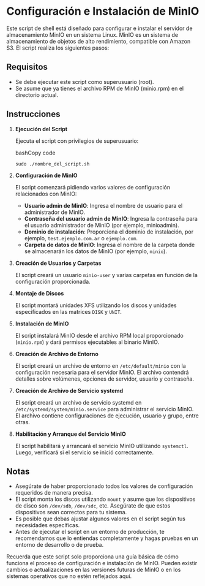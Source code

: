 Configuración e Instalación de MinIO
====================================

Este script de shell está diseñado para configurar e instalar el servidor de almacenamiento MinIO en un sistema Linux. MinIO es un sistema de almacenamiento de objetos de alto rendimiento, compatible con Amazon S3. El script realiza los siguientes pasos:

Requisitos
----------

*   Se debe ejecutar este script como superusuario (root).
*   Se asume que ya tienes el archivo RPM de MinIO (minio.rpm) en el directorio actual.

Instrucciones
-------------

1.  **Ejecución del Script**
    
    Ejecuta el script con privilegios de superusuario:
    
    bashCopy code
    
    `sudo ./nombre_del_script.sh`
    
2.  **Configuración de MinIO**
    
    El script comenzará pidiendo varios valores de configuración relacionados con MinIO:
    
    *   **Usuario admin de MinIO**: Ingresa el nombre de usuario para el administrador de MinIO.
    *   **Contraseña del usuario admin de MinIO**: Ingresa la contraseña para el usuario administrador de MinIO (por ejemplo, minioadmin).
    *   **Dominio de instalación**: Proporciona el dominio de instalación, por ejemplo, `test.ejemplo.com.ar` o `ejemplo.com`.
    *   **Carpeta de datos de MinIO**: Ingresa el nombre de la carpeta donde se almacenarán los datos de MinIO (por ejemplo, `minio`).
3.  **Creación de Usuarios y Carpetas**
    
    El script creará un usuario `minio-user` y varias carpetas en función de la configuración proporcionada.
    
4.  **Montaje de Discos**
    
    El script montará unidades XFS utilizando los discos y unidades especificados en las matrices `DISK` y `UNIT`.
    
5.  **Instalación de MinIO**
    
    El script instalará MinIO desde el archivo RPM local proporcionado (`minio.rpm`) y dará permisos ejecutables al binario MinIO.
    
6.  **Creación de Archivo de Entorno**
    
    El script creará un archivo de entorno en `/etc/default/minio` con la configuración necesaria para el servidor MinIO. El archivo contendrá detalles sobre volúmenes, opciones de servidor, usuario y contraseña.
    
7.  **Creación de Archivo de Servicio systemd**
    
    El script creará un archivo de servicio systemd en `/etc/systemd/system/minio.service` para administrar el servicio MinIO. El archivo contiene configuraciones de ejecución, usuario y grupo, entre otras.
    
8.  **Habilitación y Arranque del Servicio MinIO**
    
    El script habilitará y arrancará el servicio MinIO utilizando `systemctl`. Luego, verificará si el servicio se inició correctamente.
    

Notas
-----

*   Asegúrate de haber proporcionado todos los valores de configuración requeridos de manera precisa.
*   El script monta los discos utilizando `mount` y asume que los dispositivos de disco son `/dev/sdb`, `/dev/sdc`, etc. Asegúrate de que estos dispositivos sean correctos para tu sistema.
*   Es posible que debas ajustar algunos valores en el script según tus necesidades específicas.
*   Antes de ejecutar el script en un entorno de producción, te recomendamos que lo entiendas completamente y hagas pruebas en un entorno de desarrollo o de prueba.

Recuerda que este script solo proporciona una guía básica de cómo funciona el proceso de configuración e instalación de MinIO. Pueden existir cambios o actualizaciones en las versiones futuras de MinIO o en los sistemas operativos que no estén reflejados aquí. 
